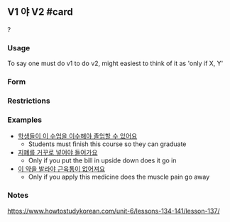 ## V1 야 V2 #card
?
### Usage
To say one must do v1 to do v2, might easiest to think of it as 'only if X, Y'
### Form

### Restrictions
### Examples
- [학생들이 이 수업을 이수해야 졸업할 수 있어요](https://www.howtostudykorean.com/wp-content/uploads/2024/05/Lesson1374.mp3)
	- Students must finish this course so they can graduate
- [지폐를 거꾸로 넣어야 들어가요](https://www.howtostudykorean.com/wp-content/uploads/2024/05/Lesson1376.mp3)
	- Only if you put the bill in upside down does it go in
- [이 약을 발라야 근육통이 없어져요](https://www.howtostudykorean.com/wp-content/uploads/2024/05/Lesson13713.mp3)
	- Only if you apply this medicine does the muscle pain go away
### Notes
https://www.howtostudykorean.com/unit-6/lessons-134-141/lesson-137/